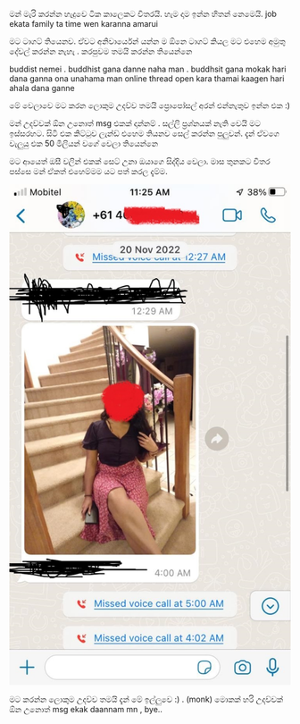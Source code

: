 
මන් මැරි කරන්න හැදුවෙ ටික කාලෙකට විතරයි.
හැම දාම ඉන්න හිතන් නෙමෙයි.
job ekata family ta time wen karanna amarui

මට ටාගට් තියෙනව. ඒවට අනිවාර්යෙන් යන්න ම ඕනෙ
ටාගට් කියල මට එහෙම අමුතු දේවල් කරන්න නැහැ . කරපුවම
තමයි කරන්න තියෙන්නෙ

buddist nemei . buddhist gana danne naha man . buddhsit 
gana mokak hari 
dana ganna ona unahama man online thread open kara thamai 
kaagen hari ahala dana ganne

මේ වෙලාවෙ මට කරන ලොකුම උදව්ව තමයි ප්‍රොපෝසල් 
අරන් එන්නැතුව ඉන්න එක :) 

මන් උදව්වක් ඕන උනොත් msg එකක් දාන්නම් . සල්ලි ප්‍රශ්නයක් නැති වෙයි මට 
ඉස්සරහට. සිටි එක කිට්ටුව ලැන්ඩ් එහෙම තියනව සෙල් කරන්න පුලුවන්.
දැන් ඒවගෙ වැලුයු එක 50 මිලියන් වගේ වෙලා තියෙන්නෙ

මට ආයෙත් ඔසී වලින් එකක් සෙට් උනා ඔයාගෙ සිද්දිය වෙලා.
මාස තුනකට විතර පස්සෙ මන් ඒකත් එහෙම්මම යට පත් කරල දැම්ම.

![alt text](48deef0.jpeg)

මට කරන්න ලොකුම උදව්ව තමයි දැන් මේ ඉල්ලුවෙ :) . (monk)
මොකක් හරි උදව්වක් ඕන උනොත් msg ekak daannam mn , 
bye.. 








